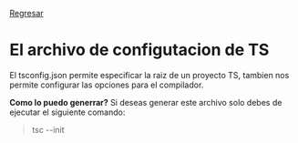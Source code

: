 [Regresar](../README.md)

# El archivo de configutacion de TS

El tsconfig.json permite especificar la raiz de un proyecto TS, tambien nos permite configurar las opciones para el compilador.

**Como lo puedo generrar?** Si deseas generar este archivo solo debes de ejecutar el siguiente comando:

> tsc --init
